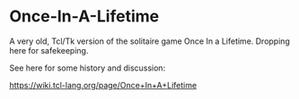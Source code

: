 # Once-In-A-Lifetime
A very old, Tcl/Tk version of the solitaire game Once In a Lifetime. Dropping here for safekeeping.

See here for some history and discussion:

https://wiki.tcl-lang.org/page/Once+In+A+Lifetime
